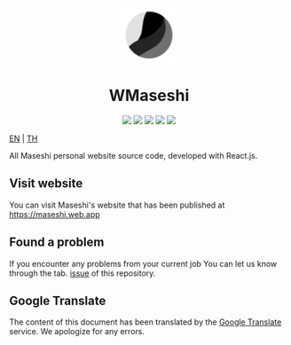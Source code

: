 <div align="center">
    <img src="https://raw.githubusercontent.com/Maseshi/WMaseshi/main/public/static/media/favicon-96x96.png" width="100">
    <h1>
        <strong>WMaseshi</strong>
    </h1>
    <img src="https://img.shields.io/badge/react.js-v18-61DBFB?logo=react&logoColor=white&style=for-the-badge">
    <img src="https://img.shields.io/github/stars/Maseshi/WMaseshi.svg?logo=github&style=for-the-badge">
    <img src="https://img.shields.io/github/license/Maseshi/WMaseshi.svg?logo=github&style=for-the-badge">
    <img src="https://img.shields.io/github/workflow/status/Maseshi/WMaseshi/CodeQL?label=test&logo=circleci&style=for-the-badge">
    <img src="https://img.shields.io/website-up-down-green-red/https/maseshi.web.app.svg?logo=webpack&logoColor=white&style=for-the-badge">
</div>

[EN](https://github.com/Maseshi/WMaseshi/blob/main/docs/README.en.md) | [TH](https://github.com/Maseshi/WMaseshi/blob/main/docs/README.th.md)

All Maseshi personal website source code, developed with React.js.

## Visit website

You can visit Maseshi's website that has been published at https://maseshi.web.app

## Found a problem

If you encounter any problems from your current job You can let us know through the tab. [issue](https://github.com/Maseshi/WMaseshi/issues) of this repository.

## Google Translate

The content of this document has been translated by the [Google Translate](https://translate.google.com/) service. We apologize for any errors.
